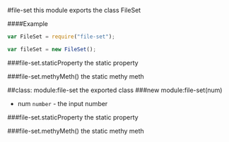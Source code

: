 #file-set
this module exports the class FileSet

  
####Example
```js
var FileSet = require("file-set");

var fileSet = new FileSet();
```
###file-set.staticProperty
the static property

  
###file-set.methyMeth()
the static methy meth


##class: module:file-set
the exported class
###new module:file-set(num)

 - num `number` - the input number

###file-set.staticProperty
the static property

  
###file-set.methyMeth()
the static methy meth


